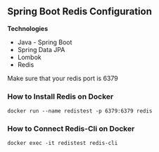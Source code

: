 ## Spring Boot Redis Configuration

**Technologies**

* Java - Spring Boot
* Spring Data JPA
* Lombok
* Redis

Make sure that your redis port is 6379

### **How to Install Redis on Docker**

```
docker run --name redistest -p 6379:6379 redis
```

### **How to Connect Redis-Cli on Docker**

```
docker exec -it redistest redis-cli
```
